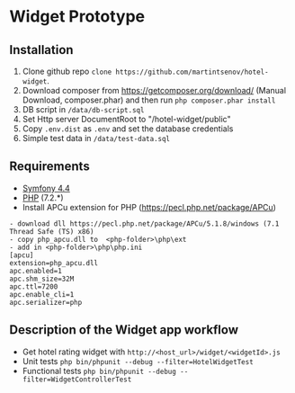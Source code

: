 Widget Prototype
=====================

Installation
------------
1. Clone github repo `clone https://github.com/martintsenov/hotel-widget`.
2. Download composer from https://getcomposer.org/download/ (Manual Download, composer.phar) 
   and then run `php composer.phar install`
3. DB script in `/data/db-script.sql`
4. Set Http server DocumentRoot to "<htdocs-folder-path>/hotel-widget/public"
5. Copy `.env.dist` as `.env` and set the database credentials
6. Simple test data in `/data/test-data.sql`

Requirements
------------
* [Symfony 4.4](https://symfony.com/releases/4.4)
* [PHP](https://secure.php.net/downloads.php) (7.2.*)
* Install APCu extension for PHP (https://pecl.php.net/package/APCu)
```
- download dll https://pecl.php.net/package/APCu/5.1.8/windows (7.1 Thread Safe (TS) x86)
- copy php_apcu.dll to  <php-folder>\php\ext
- add in <php-folder>\php\php.ini
[apcu]
extension=php_apcu.dll
apc.enabled=1
apc.shm_size=32M
apc.ttl=7200
apc.enable_cli=1
apc.serializer=php
```

Description of the Widget app workflow
--------------------------------------
* Get hotel rating widget with `http://<host_url>/widget/<widgetId>.js`
* Unit tests `php bin/phpunit --debug --filter=HotelWidgetTest`
* Functional tests `php bin/phpunit --debug --filter=WidgetControllerTest`